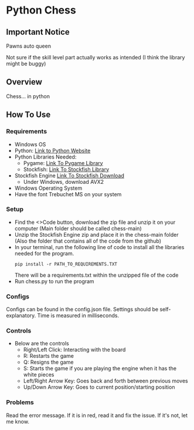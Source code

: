 # Python Chess 
## Important Notice
Pawns auto queen

Not sure if the skill level part actually works as intended (I think the library might be buggy)

## Overview

Chess... in python

## How To Use

### Requirements
- Windows OS 
- Python: [Link to Python Website](https://www.python.org/)
- Python Libraries Needed:
  - Pygame: [Link To Pygame Library](https://pypi.org/project/pygame/)
  - Stockfish: [Link To Stockfish Library](https://pypi.org/project/stockfish/)
- Stockfish Engine [Link To Stockfish Download](https://stockfishchess.org/download/)
  - Under Windows, download AVX2
- Windows Operating System
- Have the font Trebuchet MS on your system

### Setup
- Find the <>Code button, download the zip file and unzip it on your computer (Main folder should be called chess-main)
- Unzip the Stockfish Engine zip and place it in the chess-main folder (Also the folder that contains all of the code from the github)
- In your terminal, run the following line of code to install all the libraries needed for the program.
  ```
  pip install -r PATH_TO_REQUIREMENTS.TXT
  ```
  There will be a requirements.txt within the unzipped file of the code
- Run chess.py to run the program 

### Configs 
Configs can be found in the config.json file. Settings should be self-explanatory. Time is measured in milliseconds. 

### Controls
- Below are the controls 
  - Right/Left Click: Interacting with the board 
  - R: Restarts the game
  - Q: Resigns the game
  - S: Starts the game if you are playing the engine when it has the white pieces
  - Left/Right Arrow Key: Goes back and forth between previous moves
  - Up/Down Arrow Key: Goes to current position/starting position

### Problems
Read the error message. If it is in red, read it and fix the issue. If it's not, let me know.

